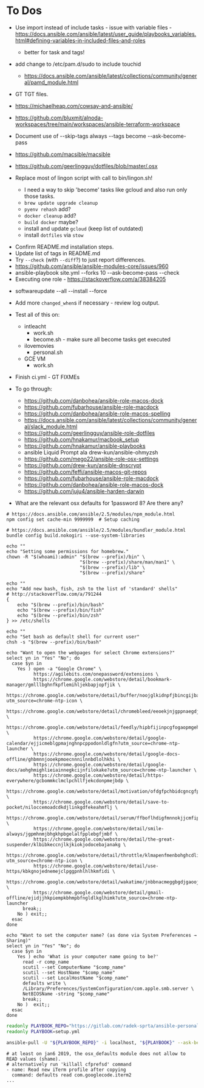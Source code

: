 # To Dos

-   Use import instead of include tasks - issue with variable files - https://docs.ansible.com/ansible/latest/user_guide/playbooks_variables.html#defining-variables-in-included-files-and-roles

    -   better for task and tags!

-   add change to /etc/pam.d/sudo to include touchid

    -   <https://docs.ansible.com/ansible/latest/collections/community/general/pamd_module.html>

-   GT TGT files.

-   <https://michaelheap.com/cowsay-and-ansible/>
-   <https://github.com/bluxmit/alnoda-workspaces/tree/main/workspaces/ansible-terraform-workspace>

-   Document use of --skip-tags always --tags become --ask-become-pass

-   <https://github.com/macsible/macsible>
-   <https://github.com/geerlingguy/dotfiles/blob/master/.osx>

-   Replace most of lingon script with call to bin/lingon.sh!

    -   I need a way to skip 'become' tasks like gcloud and also run only those tasks.
    -   `brew update upgrade cleanup`
    -   `pyenv rehash` add?
    -   `docker cleanup` add?
    -   `build docker` maybe?
    -   install and update `gcloud` (keep list of outdated)
    -   install `dotfiles` via `stow`

*   Confirm README.md installation steps.
*   Update list of tags in README.md
*   Try `--check` (with `--diff`?) to just report differences.
*   <https://github.com/ansible/ansible-modules-core/issues/960>
*   ansible-playbook site.yml --forks 10 --ask-become-pass --check
*   Executing one role - <https://stackoverflow.com/a/38384205>

-   softwareupdate --all --install --force

-   Add more `changed_when`s if necessary - review log output.

-   Test all of this on:

    -   intleacht
        -   work.sh
        -   become.sh - make sure all become tasks get executed
    -   ilovemovies
        -   personal.sh
    -   GCE VM
        -   work.sh

-   Finish ci.yml - GT FIXMEs

-   To go through:

    -   <https://github.com/danbohea/ansible-role-macos-dock>
    -   <https://github.com/fubarhouse/ansible-role-macdock>
    -   <https://github.com/danbohea/ansible-role-macos-spelling>
    -   <https://docs.ansible.com/ansible/latest/collections/community/general/slack_module.html>
    -   <https://github.com/geerlingguy/ansible-role-dotfiles>
    -   <https://github.com/hnakamur/macbook_setup>
    -   <https://github.com/hnakamur/ansible-playbooks>
    -   ansible Liquid Prompt ala drew-kun/ansible-ohmyzsh
    -   <https://github.com/mego22/ansible-role-osx-settings>
    -   <https://github.com/drew-kun/ansible-dnscrypt>
    -   <https://github.com/feffi/ansible-macos-git-repos>
    -   <https://github.com/fubarhouse/ansible-role-macdock>
    -   <https://github.com/danbohea/ansible-role-macos-dock>
    -   <https://github.com/juju4/ansible-harden-darwin>

-   What are the relevant osx defaults for 1password 8? Are there any?

```shell
# https://docs.ansible.com/ansible/2.5/modules/npm_module.html
npm config set cache-min 9999999  # Setup caching

# https://docs.ansible.com/ansible/2.5/modules/bundler_module.html
bundle config build.nokogiri --use-system-libraries

echo ""
echo "Setting some permissions for homebrew."
chown -R "$(whoami):admin" "$(brew --prefix)/bin" \
                           "$(brew --prefix)/share/man/man1" \
                           "$(brew --prefix)/lib" \
                           "$(brew --prefix)/share"

echo ""
echo "Add new bash, fish, zsh to the list of 'standard' shells"
# http://stackoverflow.com/a/791244
{
    echo "$(brew --prefix)/bin/bash"
    echo "$(brew --prefix)/bin/fish"
    echo "$(brew --prefix)/bin/zsh"
} >> /etc/shells

echo ""
echo "Set bash as default shell for current user"
chsh -s "$(brew --prefix)/bin/bash"

echo "Want to open the webpages for select Chrome extensions?"
select yn in "Yes" "No"; do
  case $yn in
    Yes ) open -a "Google Chrome" \
          https://agilebits.com/onepassword/extensions \
          https://chrome.google.com/webstore/detail/bookmark-manager/gmlllbghnfkpflemihljekbapjopfjik \
          https://chrome.google.com/webstore/detail/buffer/noojglkidnpfjbincgijbaiedldjfbhh?utm_source=chrome-ntp-icon \
          https://chrome.google.com/webstore/detail/chromebleed/eeoekjnjgppnaegdjbcafdggilajhpic \
          https://chrome.google.com/webstore/detail/feedly/hipbfijinpcgfogaopmgehiegacbhmob \
          https://chrome.google.com/webstore/detail/google-calendar/ejjicmeblgpmajnghnpcppodonldlgfn?utm_source=chrome-ntp-launcher \
          https://chrome.google.com/webstore/detail/google-docs-offline/ghbmnnjooekpmoecnnnilnnbdlolhkhi \
          https://chrome.google.com/webstore/detail/google-docs/aohghmighlieiainnegkcijnfilokake?utm_source=chrome-ntp-launcher \
          https://chrome.google.com/webstore/detail/https-everywhere/gcbommkclmclpchllfjekcdonpmejbdp \
          https://chrome.google.com/webstore/detail/motivation/ofdgfpchbidcgncgfpdlpclnpaemakoj \
          https://chrome.google.com/webstore/detail/save-to-pocket/niloccemoadcdkdjlinkgdfekeahmflj \
          https://chrome.google.com/webstore/detail/serum/ffboflhdigfmnnokjjcmfipgehggjhlj \
          https://chrome.google.com/webstore/detail/smile-always/jgpmhnmjbhgkhpbgelalfpplebgfjmbf \
          https://chrome.google.com/webstore/detail/the-great-suspender/klbibkeccnjlkjkiokjodocebajanakg \
          https://chrome.google.com/webstore/detail/throttle/klmapenfmenbohghcdlilacfhckhcbnn?utm_source=chrome-ntp-icon \
          https://chrome.google.com/webstore/detail/use-https/kbkgnojednemejclpggpnhlhlhkmfidi \
          https://chrome.google.com/webstore/detail/wakatime/jnbbnacmeggbgdjgaoojpmhdlkkpblgi \
          https://chrome.google.com/webstore/detail/gmail-offline/ejidjjhkpiempkbhmpbfngldlkglhimk?utm_source=chrome-ntp-launcher
      break;;
    No ) exit;;
  esac
done

echo "Want to set the computer name? (as done via System Preferences → Sharing)"
select yn in "Yes" "No"; do
  case $yn in
    Yes ) echo 'What is your computer name going to be?'
      read -r comp_name
      scutil --set ComputerName "$comp_name"
      scutil --set HostName "$comp_name"
      scutil --set LocalHostName "$comp_name"
      defaults write \
      /Library/Preferences/SystemConfiguration/com.apple.smb.server \
      NetBIOSName -string "$comp_name"
      break;;
    No )  exit;;
  esac
done
```

```bash
readonly PLAYBOOK_REPO="https://gitlab.com/radek-sprta/ansible-personal.git"
readonly PLAYBOOK=setup.yml

ansible-pull -U "${PLAYBOOK_REPO}" -i localhost, "${PLAYBOOK}" --ask-become-pass  # FIXME: Note I can run script directly!
```

```
# at least on jan6 2019, the osx_defaults module does not allow to READ values (shame).
# alternatively run 'killall cfprefsd' command
- name: Read new iTerm profile after copying
  command: defaults read com.googlecode.iterm2
...
```
